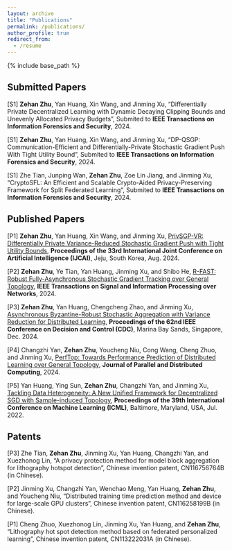 ```yaml
---
layout: archive
title: "Publications"
permalink: /publications/
author_profile: true
redirect_from:
  - /resume
---
```


{% include base_path %}


## Submitted Papers

[S1] **Zehan Zhu**, Yan Huang, Xin Wang, and Jinming Xu, “Differentially Private Decentralized Learning with Dynamic Decaying Clipping Bounds and Unevenly Allocated Privacy Budgets”, Submited to **IEEE Transactions on Information Forensics and Security**, 2024.

[S1] **Zehan Zhu**, Yan Huang, Xin Wang, and Jinming Xu, “DP-QSGP: Communication-Efficient and Differentially-Private Stochastic Gradient Push With Tight Utility Bound”, Submited to **IEEE Transactions on Information Forensics and Security**, 2024.

[S1] Zhe Tian, Junping Wan, **Zehan Zhu**, Zoe Lin Jiang, and Jinming Xu, “CryptoSFL: An Efficient and Scalable Crypto-Aided Privacy-Preserving Framework for Split Federated Learning”, Submited to **IEEE Transactions on Information Forensics and Security**, 2024.





## Published Papers

[P1] **Zehan Zhu**, Yan Huang, Xin Wang, and Jinming Xu, [PrivSGP-VR: Differentially Private Variance-Reduced Stochastic Gradient Push with Tight Utility Bounds](https://www.ijcai.org/proceedings/2024/635), **Proceedings of the 33rd International Joint Conference on Artificial Intelligence (IJCAI)**, Jeju, South Korea, Aug. 2024.

[P2] **Zehan Zhu**, Ye Tian, Yan Huang, Jinming Xu, and Shibo He, [R-FAST: Robust Fully-Asynchronous Stochastic Gradient Tracking over General Topology](https://ieeexplore.ieee.org/abstract/document/10660468), **IEEE Transactions on Signal and Information Processing over Networks**, 2024.

[P3] **Zehan Zhu**, Yan Huang, Chengcheng Zhao, and Jinming Xu, [Asynchronous Byzantine-Robust Stochastic Aggregation with Variance Reduction for Distributed Learning](https://ieeexplore.ieee.org/abstract/document/10383346), **Proceedings of the 62nd IEEE Conference on Decision and Control (CDC)**, Marina Bay Sands, Singapore, Dec. 2024.

[P4] Changzhi Yan, **Zehan Zhu**, Youcheng Niu, Cong Wang, Cheng Zhuo, and Jinming Xu, [PerfTop: Towards Performance Prediction of Distributed Learning over General Topology](https://www.sciencedirect.com/science/article/abs/pii/S0743731524000868), **Journal of Parallel and Distributed Computing**, 2024.

[P5] Yan Huang, Ying Sun, **Zehan Zhu**, Changzhi Yan, and Jinming Xu, [Tackling Data Heterogeneity: A New Unified Framework for Decentralized SGD with Sample-induced Topology](https://proceedings.mlr.press/v162/huang22i.html), **Proceedings of the 39th International Conference on Machine Learning (ICML)**, Baltimore, Maryland, USA, Jul. 2022.







## Patents

[P3] Zhe Tian, **Zehan Zhu**, Jinming Xu, Yan Huang, Changzhi Yan, and Xuezhonog Lin,  “A privacy protection method for model block aggregation for lithography hotspot detection”, Chinese invention patent, 
CN116756764B (in Chinese).

[P2] Jinming Xu, Changzhi Yan, Wenchao Meng, Yan Huang, **Zehan Zhu**, and Youcheng Niu, “Distributed training time prediction method and device for large-scale GPU clusters”, Chinese invention patent, CN116258199B (in Chinese).

[P1] Cheng Zhuo, Xuezhonog Lin, Jinming Xu, Yan Huang, and **Zehan Zhu**, “Lithography hot spot detection method based on federated personalized learning”, Chinese invention patent, CN113222031A (in Chinese).
